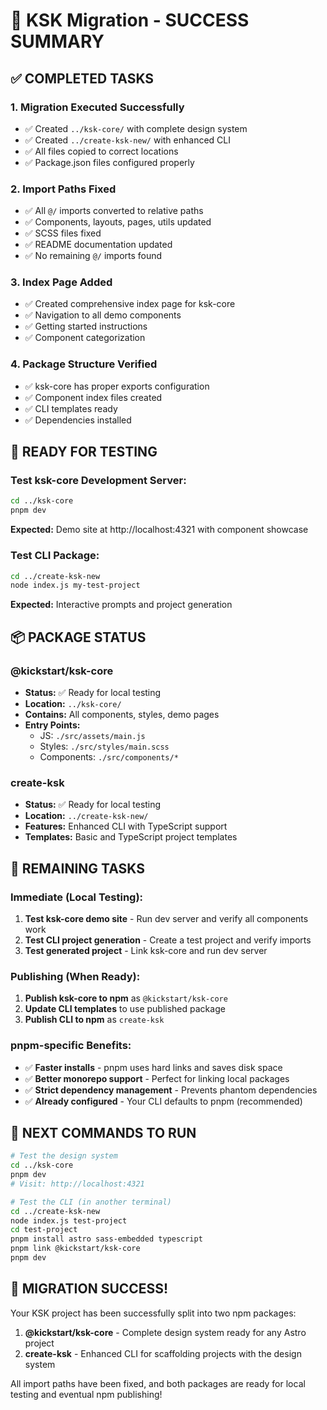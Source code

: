 # 🎉 KSK Migration - SUCCESS SUMMARY

## ✅ COMPLETED TASKS

### 1. **Migration Executed Successfully**

- ✅ Created `../ksk-core/` with complete design system
- ✅ Created `../create-ksk-new/` with enhanced CLI
- ✅ All files copied to correct locations
- ✅ Package.json files configured properly

### 2. **Import Paths Fixed**

- ✅ All `@/` imports converted to relative paths
- ✅ Components, layouts, pages, utils updated
- ✅ SCSS files fixed
- ✅ README documentation updated
- ✅ No remaining `@/` imports found

### 3. **Index Page Added**

- ✅ Created comprehensive index page for ksk-core
- ✅ Navigation to all demo components
- ✅ Getting started instructions
- ✅ Component categorization

### 4. **Package Structure Verified**

- ✅ ksk-core has proper exports configuration
- ✅ Component index files created
- ✅ CLI templates ready
- ✅ Dependencies installed

## 🚀 READY FOR TESTING

### Test ksk-core Development Server:

```bash
cd ../ksk-core
pnpm dev
```

**Expected:** Demo site at http://localhost:4321 with component showcase

### Test CLI Package:

```bash
cd ../create-ksk-new
node index.js my-test-project
```

**Expected:** Interactive prompts and project generation

## 📦 PACKAGE STATUS

### @kickstart/ksk-core

- **Status:** ✅ Ready for local testing
- **Location:** `../ksk-core/`
- **Contains:** All components, styles, demo pages
- **Entry Points:**
  - JS: `./src/assets/main.js`
  - Styles: `./src/styles/main.scss`
  - Components: `./src/components/*`

### create-ksk

- **Status:** ✅ Ready for local testing
- **Location:** `../create-ksk-new/`
- **Features:** Enhanced CLI with TypeScript support
- **Templates:** Basic and TypeScript project templates

## 🔧 REMAINING TASKS

### Immediate (Local Testing):

1. **Test ksk-core demo site** - Run dev server and verify all components work
2. **Test CLI project generation** - Create a test project and verify imports
3. **Test generated project** - Link ksk-core and run dev server

### Publishing (When Ready):

1. **Publish ksk-core to npm** as `@kickstart/ksk-core`
2. **Update CLI templates** to use published package
3. **Publish CLI to npm** as `create-ksk`

### pnpm-specific Benefits:

- ✅ **Faster installs** - pnpm uses hard links and saves disk space
- ✅ **Better monorepo support** - Perfect for linking local packages
- ✅ **Strict dependency management** - Prevents phantom dependencies
- ✅ **Already configured** - Your CLI defaults to pnpm (recommended)

## 🎯 NEXT COMMANDS TO RUN

```bash
# Test the design system
cd ../ksk-core
pnpm dev
# Visit: http://localhost:4321

# Test the CLI (in another terminal)
cd ../create-ksk-new
node index.js test-project
cd test-project
pnpm install astro sass-embedded typescript
pnpm link @kickstart/ksk-core
pnpm dev
```

## 🎊 MIGRATION SUCCESS!

Your KSK project has been successfully split into two npm packages:

1. **@kickstart/ksk-core** - Complete design system ready for any Astro project
2. **create-ksk** - Enhanced CLI for scaffolding projects with the design system

All import paths have been fixed, and both packages are ready for local testing and eventual npm publishing!
